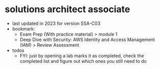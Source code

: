 # solutions architect associate

- last updated in 2023 for version SSA-C03
- bookmark:
  - Exam Prep (With practice material) > module 1
  - Deep Dive with Security: AWS Identity and Access Management (IAM) > Review Assessment
- todos
  - FYI: just by opening a lab marks it as completed, check the completed list and figure out which ones you still need to do
